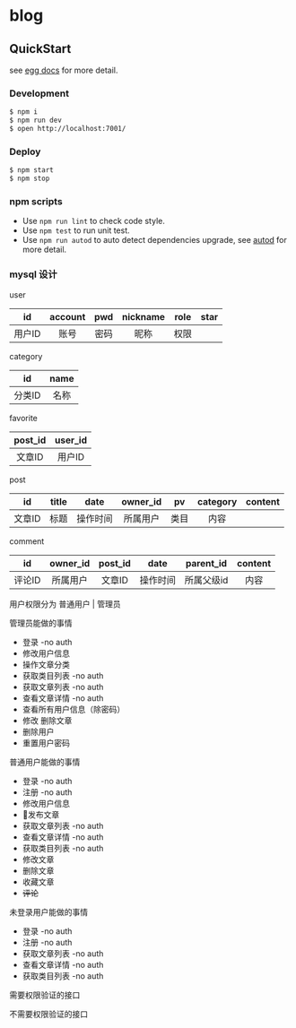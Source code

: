 # blog



## QuickStart

<!-- add docs here for user -->

see [egg docs][egg] for more detail.

### Development

```bash
$ npm i
$ npm run dev
$ open http://localhost:7001/
```

### Deploy

```bash
$ npm start
$ npm stop
```

### npm scripts

- Use `npm run lint` to check code style.
- Use `npm test` to run unit test.
- Use `npm run autod` to auto detect dependencies upgrade, see [autod](https://www.npmjs.com/package/autod) for more detail.

[egg]: https://eggjs.org

### mysql 设计

user

| id | account | pwd | nickname | role | star |
| :-: | :-: | :-: | :-: | :-: | :-: |
| 用户ID | 账号 | 密码 | 昵称 | 权限 |

category

| id | name |
| :-: | :-: |
| 分类ID | 名称 |

favorite

| post_id | user_id |
| :-: | :-: |
| 文章ID | 用户ID |

post

| id | title | date | owner_id  | pv | category | content |
| :-: | :-: | :-: | :-: | :-: | :-: | :-: |
| 文章ID | 标题 | 操作时间 | 所属用户 | 类目 | 内容 |

comment

| id | owner_id | post_id | date | parent_id | content |
| :-: | :-: | :-: | :-: | :-: | :-: |
| 评论ID | 所属用户 | 文章ID | 操作时间 | 所属父级id | 内容 |

用户权限分为 普通用户 | 管理员

管理员能做的事情

- 登录         -no auth
- 修改用户信息
- 操作文章分类
- 获取类目列表  -no auth
- 获取文章列表  -no auth
- 查看文章详情  -no auth
- 查看所有用户信息（除密码）
- 修改 删除文章
- 删除用户
- 重置用户密码

普通用户能做的事情

- 登录         -no auth
- 注册         -no auth
- 修改用户信息
- 发布文章
- 获取文章列表  -no auth
- 查看文章详情  -no auth
- 获取类目列表  -no auth
- 修改文章
- 删除文章
- 收藏文章
- ~~评论~~

未登录用户能做的事情

- 登录         -no auth
- 注册         -no auth
- 获取文章列表  -no auth
- 查看文章详情  -no auth
- 获取类目列表  -no auth

需要权限验证的接口

不需要权限验证的接口